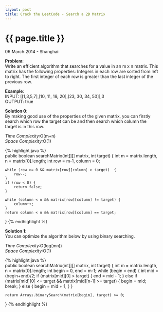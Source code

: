 ```yaml
---
layout: post
title: Crack the LeetCode - Search a 2D Matrix
---
```


{{ page.title }}
================

<p class="meta">06 March 2014 - Shanghai </p>

**Problem**:  
Write an efficient algorithm that searches for a value in an m x n matrix. This matrix has the following properties: Integers in each row are sorted from left to right. The first integer of each row is greater than the last integer of the previous row.

**Example**:    
INPUT: [[1,3,5,7],[10, 11, 16, 20],[23, 30, 34, 50]],3  
OUTPUT: true

**Solution 0**:  
By making good use of the properties of the given matrix, you can firstly search which row the target can be and then search which column the target is in this row. 

*Time Complexity*:O(m+n)  
*Space Complexity*:O(1)  

{% highlight java %}  
public boolean searchMatrix(int[][] matrix, int target) {
    int m = matrix.length, n = matrix[0].length;
    int row = m-1, column = 0;

    while (row >= 0 && matrix[row][column] > target)  {
        row--;
    }
    if (row < 0) {
        return false;
    }

    while (column < n && matrix[row][column] != target) {
        column++;
    }
    return column < n && matrix[row][column] == target;
}
{% endhighlight %}

**Solution 1**:  
You can optimize the algorithm below by using binary searching.

*Time Complexity*:O(log(mn))  
*Space Complexity*:O(1)  

{% highlight java %}  
public boolean searchMatrix(int[][] matrix, int target) {
    int m = matrix.length, n = matrix[0].length;
    int begin = 0, end = m-1;
    while (begin < end) {
        int mid = (begin+end)/2;
        if (matrix[mid][0] > target) {
            end = mid - 1;
        } else if (matrix[mid][0] <= target && matrix[mid][n-1] >= target) {
            begin = mid;
            break;
        } else {
            begin = mid + 1;
        }
    }

    return Arrays.binarySearch(matrix[begin], target) >= 0;
} 
{% endhighlight %}
